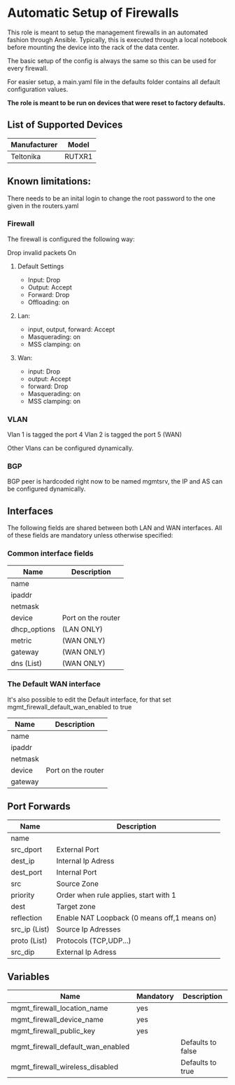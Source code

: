 # Automatic Setup of Firewalls

This role is meant to setup the management firewalls in an automated fashion through Ansible. Typically, this is executed through a local notebook before mounting the device into the rack of the data center.

The basic setup of the config is always the same so this can be used for every firewall.

For easier setup, a main.yaml file in the defaults folder contains all default configuration values.

**The role is meant to be run on devices that were reset to factory defaults.**

## List of Supported Devices

| Manufacturer | Model  |
| ------------ | ------ |
| Teltonika    | RUTXR1 |

## Known limitations:

There needs to be an inital login to change the root password to the one given in the routers.yaml

### Firewall

The firewall is configured the following way:

Drop invalid packets On

1. Default Settings

   - Input: Drop
   - Output: Accept
   - Forward: Drop
   - Offloading: on

2. Lan:

   - input, output, forward: Accept
   - Masquerading: on
   - MSS clamping: on

3. Wan:

   - input: Drop
   - output: Accept
   - forward: Drop
   - Masquerading: on
   - MSS clamping: on

### VLAN

Vlan 1 is tagged the port 4
Vlan 2 is tagged the port 5 (WAN)

Other Vlans can be configured dynamically.

### BGP

BGP peer is hardcoded right now to be named mgmtsrv, the IP and AS can be configured dynamically.

## Interfaces

The following fields are shared between both LAN and WAN interfaces. All of these fields are mandatory unless otherwise specified:

### Common interface fields

| Name         | Description        |
| ------------ | ------------------ |
| name         |                    |
| ipaddr       |                    |
| netmask      |                    |
| device       | Port on the router |
| dhcp_options | (LAN ONLY)         |
| metric       | (WAN ONLY)         |
| gateway      | (WAN ONLY)         |
| dns (List)   | (WAN ONLY)         |

### The Default WAN interface

It's also possible to edit the Default interface, for that set mgmt_firewall_default_wan_enabled to true

| Name    | Description        |
| ------- | ------------------ |
| name    |                    |
| ipaddr  |                    |
| netmask |                    |
| device  | Port on the router |
| gateway |                    |

## Port Forwards

| Name          | Description                                  |
| ------------- | -------------------------------------------- |
| name          |                                              |
| src_dport     | External Port                                |
| dest_ip       | Internal Ip Adress                           |
| dest_port     | Internal Port                                |
| src           | Source Zone                                  |
| priority      | Order when rule applies, start with 1        |
| dest          | Target zone                                  |
| reflection    | Enable NAT Loopback (0 means off,1 means on) |
| src_ip (List) | Source Ip Adresses                           |
| proto (List)  | Protocols (TCP,UDP...)                       |
| src_dip       | External Ip Adress                           |

## Variables

| Name                              | Mandatory | Description       |
| --------------------------------- | --------- | ----------------- |
| mgmt_firewall_location_name       | yes       |                   |
| mgmt_firewall_device_name         | yes       |                   |
| mgmt_firewall_public_key          | yes       |                   |
| mgmt_firewall_default_wan_enabled |           | Defaults to false |
| mgmt_firewall_wireless_disabled   |           | Defaults to true  |
